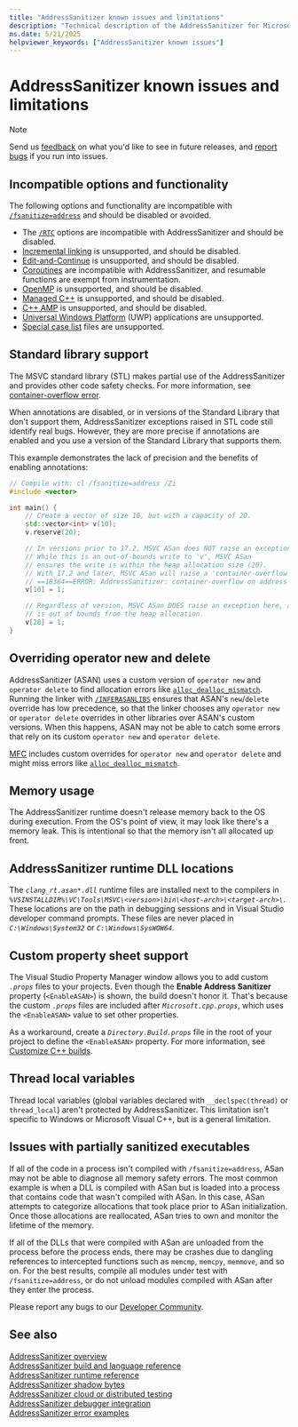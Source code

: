```yaml
---
title: "AddressSanitizer known issues and limitations"
description: "Technical description of the AddressSanitizer for Microsoft C/C++ known issues."
ms.date: 5/21/2025
helpviewer_keywords: ["AddressSanitizer known issues"]
---
```


# AddressSanitizer known issues and limitations

> [!NOTE]
> Send us [feedback](https://aka.ms/vsfeedback/browsecpp) on what you'd like to see in future releases, and [report bugs](https://aka.ms/feedback/report?space=62) if you run into issues.

## <a name="incompatible-options"></a> Incompatible options and functionality

The following options and functionality are incompatible with [`/fsanitize=address`](../build/reference/fsanitize.md) and should be disabled or avoided.

- The [`/RTC`](../build/reference/rtc-run-time-error-checks.md) options are incompatible with AddressSanitizer and should be disabled.
- [Incremental linking](../build/reference/incremental-link-incrementally.md) is unsupported, and should be disabled.
- [Edit-and-Continue](/visualstudio/debugger/edit-and-continue-visual-cpp) is unsupported, and should be disabled.
- [Coroutines](https://devblogs.microsoft.com/cppblog/category/coroutine/) are incompatible with AddressSanitizer, and resumable functions are exempt from instrumentation.
- [OpenMP](../build/reference/openmp-enable-openmp-2-0-support.md) is unsupported, and should be disabled.
- [Managed C++](../build/reference/clr-common-language-runtime-compilation.md) is unsupported, and should be disabled.
- [C++ AMP](../parallel/amp/cpp-amp-overview.md) is unsupported, and should be disabled.
- [Universal Windows Platform](../cppcx/universal-windows-apps-cpp.md) (UWP) applications are unsupported.
- [Special case list](https://clang.llvm.org/docs/SanitizerSpecialCaseList.html) files are unsupported.

## Standard library support

The MSVC standard library (STL) makes partial use of the AddressSanitizer and provides other code safety checks. For more information, see [container-overflow error](./error-container-overflow.md).

When annotations are disabled, or in versions of the Standard Library that don't support them, AddressSanitizer exceptions raised in STL code still identify real bugs. However, they are more precise if annotations are enabled and you use a version of the Standard Library that supports them.

This example demonstrates the lack of precision and the benefits of enabling annotations:

```cpp
// Compile with: cl /fsanitize=address /Zi
#include <vector>

int main() {   
    // Create a vector of size 10, but with a capacity of 20.    
    std::vector<int> v(10);
    v.reserve(20);

    // In versions prior to 17.2, MSVC ASan does NOT raise an exception here.
    // While this is an out-of-bounds write to 'v', MSVC ASan
    // ensures the write is within the heap allocation size (20).
    // With 17.2 and later, MSVC ASan will raise a 'container-overflow' exception:
    // ==18364==ERROR: AddressSanitizer: container-overflow on address 0x1263cb8a0048 at pc 0x7ff6466411ab bp 0x005cf81ef7b0 sp 0x005cf81ef7b8
    v[10] = 1;

    // Regardless of version, MSVC ASan DOES raise an exception here, as this write
    // is out of bounds from the heap allocation.
    v[20] = 1;
}
```

## Overriding operator new and delete

AddressSanitizer (ASAN) uses a custom version of `operator new` and `operator delete` to find allocation errors like [`alloc_dealloc_mismatch`](error-alloc-dealloc-mismatch.md). Running the linker with [`/INFERASANLIBS`](../build/reference/inferasanlibs.md) ensures that ASAN's `new`/`delete` override has low precedence, so that the linker chooses any `operator new` or `operator delete` overrides in other libraries over ASAN's custom versions. When this happens, ASAN may not be able to catch some errors that rely on its custom `operator new` and `operator delete`.

[MFC](../mfc/mfc-concepts.md) includes custom overrides for `operator new` and `operator delete` and might miss errors like [`alloc_dealloc_mismatch`](error-alloc-dealloc-mismatch.md).


## Memory usage

The AddressSanitizer runtime doesn't release memory back to the OS during execution. From the OS's point of view, it may look like there's a memory leak. This is intentional so that the memory isn't all allocated up front.

## AddressSanitizer runtime DLL locations

The *`clang_rt.asan*.dll`* runtime files are installed next to the compilers in *`%VSINSTALLDIR%\VC\Tools\MSVC\<version>\bin\<host-arch>\<target-arch>\`*. These locations are on the path in debugging sessions and in Visual Studio developer command prompts. These files are never placed in *`C:\Windows\System32`* or *`C:\Windows\SysWOW64`*.

## Custom property sheet support

The Visual Studio Property Manager window allows you to add custom *`.props`* files to your projects. Even though the **Enable Address Sanitizer** property (`<EnableASAN>`) is shown, the build doesn't honor it. That's because the custom *`.props`* files are included after *`Microsoft.cpp.props`*, which uses the `<EnableASAN>` value to set other properties.

As a workaround, create a *`Directory.Build.props`* file in the root of your project to define the `<EnableASAN>` property. For more information, see [Customize C++ builds](/visualstudio/msbuild/customize-your-build#customize-c-builds).

## Thread local variables

Thread local variables (global variables declared with `__declspec(thread)` or `thread_local`) aren't protected by AddressSanitizer. This limitation isn't specific to Windows or Microsoft Visual C++, but is a general limitation.

## Issues with partially sanitized executables

If all of the code in a process isn't compiled with `/fsanitize=address`, ASan may not be able to diagnose all memory safety errors. The most common example is when a DLL is compiled with ASan but is loaded into a process that contains code that wasn't compiled with ASan. In this case, ASan attempts to categorize allocations that took place prior to ASan initialization. Once those allocations are reallocated, ASan tries to own and monitor the lifetime of the memory.

If all of the DLLs that were compiled with ASan are unloaded from the process before the process ends, there may be crashes due to dangling references to intercepted functions such as `memcmp`, `memcpy`, `memmove`, and so on. For the best results, compile all modules under test with `/fsanitize=address`, or do not unload modules compiled with ASan after they enter the process.

Please report any bugs to our [Developer Community](https://aka.ms/feedback/report?space=62).

## See also

[AddressSanitizer overview](asan.md)\
[AddressSanitizer build and language reference](asan-building.md)\
[AddressSanitizer runtime reference](asan-runtime.md)\
[AddressSanitizer shadow bytes](asan-shadow-bytes.md)\
[AddressSanitizer cloud or distributed testing](asan-offline-crash-dumps.md)\
[AddressSanitizer debugger integration](asan-debugger-integration.md)\
[AddressSanitizer error examples](asan-error-examples.md)
